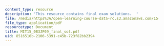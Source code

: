 ```yaml
---
content_type: resource
description: 'This resource contains final exam solutions.  '
file: /media/https%3A/open-learning-course-data-rc.s3.amazonaws.com/15-083j-integer-programming-and-combinatorial-optimization-fall-2009/8516510b21065391c45b723f82bb2394_MIT15_083JF09_final_sol.pdf
file_type: application/pdf
resourcetype: Document
title: MIT15_083JF09_final_sol.pdf
uid: 8516510b-2106-5391-c45b-723f82bb2394
---
```

